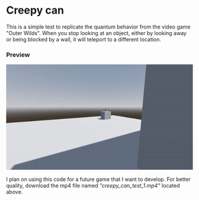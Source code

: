 # Creepy can
This is a simple test to replicate the quantum behavior from the video game "Outer Wilds". When you stop looking at an object, either by looking away or being blocked by a wall, it will teleport to a different location.

### Preview

![](./creepy_can.gif)

I plan on using this code for a future game that I want to develop. For better quality, download the mp4 file named *"creepy_can_test_1.mp4"* located above.
